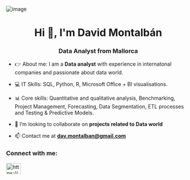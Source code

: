 ![image](https://github.com/dmontalban/dmontalban/assets/140738097/d3bed1fb-a418-4706-a263-fbb4eadf15b0)


<h1 align="center">Hi 👋, I'm David Montalbán</h1>
<h3 align="center">Data Analyst from Mallorca</h3>

 - 👉 About me: I am a **Data analyst** with experience in internatonal companies and passionate about data world.

 - 💻 IT Skills: SQL, Python, R, Microsoft Office + BI visualisations.

 - 📊 Core skills: Quantitative and qualitative analysis, Benchmarking, Project Management, Forecasting, Data Segmentation, ETL processes and Testing & Predictive Models.

 - 👯 I’m looking to collaborate on **projects related to Data world**

 - 📫 Contact me at **dav.montalban@gmail.com**

<h3 align="left">Connect with me:</h3>
<p align="left">
<a href="https://linkedin.com/in/david-montalb%c3%a1n-290584185/" target="blank"><img align="center" src="https://raw.githubusercontent.com/rahuldkjain/github-profile-readme-generator/master/src/images/icons/Social/linked-in-alt.svg" alt="https://www.linkedin.com/in/david-montalb%c3%a1n-290584185/" height="30" width="40" /></a>
</p>


